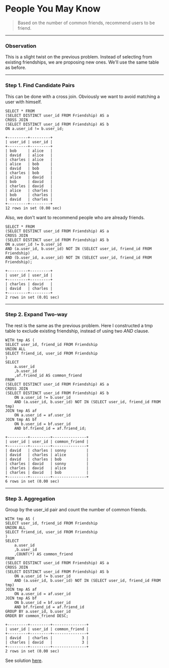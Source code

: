 # People You May Know
> Based on the number of common friends, recommend users to be friend.

___
### Observation
This is a slight twist on the previous problem. Instead of selecting from existing friendships, we are proposing new ones. We'll use the same table as before.

___
### Step 1. Find Candidate Pairs
This can be done with a cross join. Obviously we want to avoid matching a user with himself.

```
SELECT * FROM
(SELECT DISTINCT user_id FROM Friendship) AS a
CROSS JOIN
(SELECT DISTINCT user_id FROM Friendship) AS b
ON a.user_id != b.user_id;

+---------+---------+
| user_id | user_id |
+---------+---------+
| bob     | alice   |
| david   | alice   |
| charles | alice   |
| alice   | bob     |
| david   | bob     |
| charles | bob     |
| alice   | david   |
| bob     | david   |
| charles | david   |
| alice   | charles |
| bob     | charles |
| david   | charles |
+---------+---------+
12 rows in set (0.00 sec)
```

Also, we don't want to recommend people who are already friends.

```
SELECT * FROM
(SELECT DISTINCT user_id FROM Friendship) AS a
CROSS JOIN
(SELECT DISTINCT user_id FROM Friendship) AS b
ON a.user_id != b.user_id
AND (a.user_id, b.user_id) NOT IN (SELECT user_id, friend_id FROM Friendship)
AND (b.user_id, a.user_id) NOT IN (SELECT user_id, friend_id FROM Friendship);

+---------+---------+
| user_id | user_id |
+---------+---------+
| charles | david   |
| david   | charles |
+---------+---------+
2 rows in set (0.01 sec)
```

___
### Step 2. Expand Two-way
The rest is the same as the previous problem. Here I constructed a tmp table to exclude existing friendship, instead of using two *AND* clause.
```
WITH tmp AS (
SELECT user_id, friend_id FROM Friendship
UNION ALL
SELECT friend_id, user_id FROM Friendship
)
SELECT 
	a.user_id
	,b.user_id
	,af.friend_id AS common_friend
FROM
(SELECT DISTINCT user_id FROM Friendship) AS a
CROSS JOIN
(SELECT DISTINCT user_id FROM Friendship) AS b
	ON a.user_id != b.user_id
	AND (a.user_id, b.user_id) NOT IN (SELECT user_id, friend_id FROM tmp)
JOIN tmp AS af
	ON a.user_id = af.user_id
JOIN tmp AS bf
	ON b.user_id = bf.user_id
	AND bf.friend_id = af.friend_id;

+---------+---------+---------------+
| user_id | user_id | common_friend |
+---------+---------+---------------+
| david   | charles | sonny         |
| david   | charles | alice         |
| david   | charles | bob           |
| charles | david   | sonny         |
| charles | david   | alice         |
| charles | david   | bob           |
+---------+---------+---------------+
6 rows in set (0.00 sec)
```

___
### Step 3. Aggregation
Group by the user_id pair and count the number of common friends. 

```
WITH tmp AS (
SELECT user_id, friend_id FROM Friendship
UNION ALL
SELECT friend_id, user_id FROM Friendship
)
SELECT 
	a.user_id
	,b.user_id
	,COUNT(*) AS common_friend
FROM
(SELECT DISTINCT user_id FROM Friendship) AS a
CROSS JOIN
(SELECT DISTINCT user_id FROM Friendship) AS b
	ON a.user_id != b.user_id
	AND (a.user_id, b.user_id) NOT IN (SELECT user_id, friend_id FROM tmp)
JOIN tmp AS af
	ON a.user_id = af.user_id
JOIN tmp AS bf
	ON b.user_id = bf.user_id
	AND bf.friend_id = af.friend_id
GROUP BY a.user_id, b.user_id
ORDER BY common_friend DESC;

+---------+---------+---------------+
| user_id | user_id | common_friend |
+---------+---------+---------------+
| david   | charles |             3 |
| charles | david   |             3 |
+---------+---------+---------------+
2 rows in set (0.00 sec)
```

See solution [here](solution.sql).